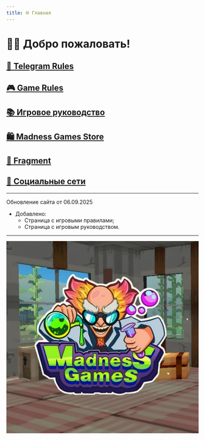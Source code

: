 ```yaml
---
title: 🌐 Главная
---
```


# 👋🏻 Добро пожаловать!

## [📜 Telegram Rules](./TGRules.md)
## [🎮 Game Rules](./GameRules.md)
## [📚 Игровое руководство](./GameGuide.md)

## [🛍️ Madness Games Store](./MGSMain.md)
## [💎 Fragment](./Fragment.md)

## [🔗 Социальные сети](./links.md)

- - - - -

<!-- ### ⚙️ Если вы видите этот текст, это значит, что сайт или сегменты сайта в настоящее время обновляются. -->

Обновление сайта от 06.09.2025

 - Добавлено:
   - Страница с игровыми правилами;
   - Страница с игровым руководством.

- - - - -

![MGSlogo](https://github.com/GamzeeChert/gamzeechert.github.io/blob/main/_madnessgamesstore%2F_pictures%2FMGSlogo.jpg?raw=true)